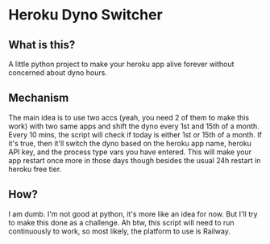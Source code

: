 # Heroku Dyno Switcher
## What is this?
A little python project to make your heroku app alive forever without concerned about dyno hours.

## Mechanism
The main idea is to use two accs (yeah, you need 2 of them to make this work) with two same apps and shift the dyno every 1st and 15th of a month.
Every 10 mins, the script will check if today is either 1st or 15th of a month. If it's true, then it'll switch the dyno based on the heroku app name, heroku API key, and the process type vars you have entered.
This will make your app restart once more in those days though besides the usual 24h restart in heroku free tier.

## How?
I am dumb. I'm not good at python, it's more like an idea for now. But I'll try to make this done as a challenge. Ah btw, this script will need to run continuously to work, so most likely, the platform to use is Railway.
